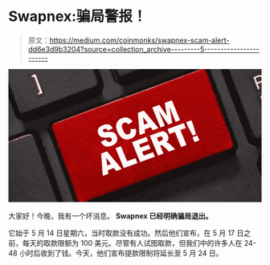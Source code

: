 # Swapnex:骗局警报！

> 原文：<https://medium.com/coinmonks/swapnex-scam-alert-dd6e3d9b3204?source=collection_archive---------5----------------------->

![](img/20cf05cea3372b9cbb76fdd2a5346ae8.png)

大家好！今晚，我有一个坏消息。
**Swapnex 已经明确骗局退出。**

它始于 5 月 14 日星期六，当时取款没有成功。然后他们宣布，在 5 月 17 日之前，每天的取款限额为 100 美元。尽管有人试图取款，但我们中的许多人在 24-48 小时后收到了钱。今天，他们宣布提款限制将延长至 5 月 24 日。
